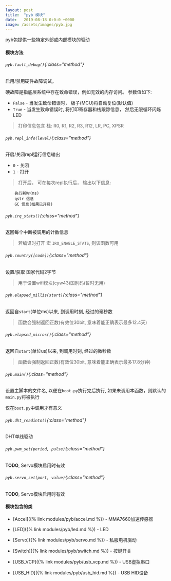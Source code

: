 ```yaml
---
layout: post
title:  "pyb 模块"
date:   2019-08-18 0:0:0 +0000
image: /assets/images/pyb.jpg
---
```


pyb包提供一些特定外部或内部模块的驱动

#### 模块方法

###### `pyb.fault_debug()`{:class="method"}
    
启用/禁用硬件故障调试。

硬故障是指底层系统中存在致命错误，例如无效的内存访问。 参数值如下:  
- `False` - 当发生致命错误时， 板子(MCU)将自动复位(默认值)
- `True` - 当发生致命错误时, 将打印寄存器和栈跟踪信息， 然后无限循环闪烁LED
> 打印信息包含 栈: R0, R1, R2, R3, R12, LR, PC, XPSR

###### `pyb.repl_info(level)`{:class="method"}

开启/关闭repl运行信息输出
- `0` - 关闭
- `1` - 打开
> 打开后， 可在每次repl执行后， 输出以下信息:

```
    执行耗时(ms)  
    qstr 信息  
    GC 信息(如果已开启)
```

###### `pyb.irq_stats()`{:class="method"}

返回每个中断被调用的计数信息

> 若编译时打开 宏 `IRQ_ENABLE_STATS`, 则该函数可用

###### `pyb.country([code])`{:class="method"}

设置/获取 国家代码2字节
> 用于设置wifi模块(cyw43)国别码(暂时无用)

###### `pyb.elapsed_millis(start)`{:class="method"}

返回自`start`(单位ms)以来, 到调用时刻, 经过的毫秒数
> 函数会强制返回正数(有效位30bit, 意味着能正确表示最多12.4天)

###### `pyb.elapsed_micros()`{:class="method"}

返回自`start`(单位us)以来, 到调用时刻, 经过的微秒数
> 函数会强制返回正数(有效位30bit, 意味着能正确表示最多17.8分钟)

###### `pyb.main()`{:class="method"}

设置主脚本的文件名, 以便在`boot.py`执行完后执行, 如果未调用本函数，则默认的`main.py`将被执行

仅在`boot.py`中调用才有意义

###### `pyb.dht_readinto()`{:class="method"}

DHT单线驱动

###### `pyb.pwm_set(period, pulse)`{:class="method"}

__TODO__, Servo模块启用时有效

###### `pyb.servo_set(port, value)`{:class="method"}

__TODO__, Servo模块启用时有效

#### 模块包含的类

- [Accel]({% link modules/pyb/accel.md %}) - MMA7660加速传感器

- [LED]({% link modules/pyb/led.md %}) - LED

- [Servo]({% link modules/pyb/servo.md %}) - 私服电机驱动

- [Switch]({% link modules/pyb/switch.md %}) - 按键开关

- [USB_VCP]({% link modules/pyb/usb_vcp.md %}) - USB虚拟串口

- [USB_HID]({% link modules/pyb/usb_hid.md %}) - USB HID设备

<br>
